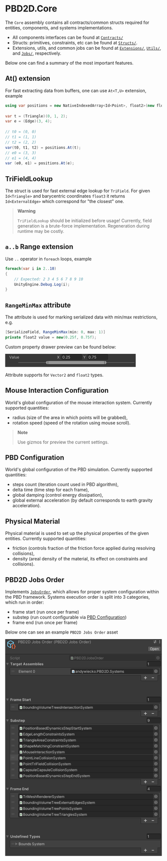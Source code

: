 # PBD2D.Core

The `Core` assembly contains all contracts/common structs required for entities, components, and systems implementations.

- All components interfaces can be found at [`Contracts/`](Contracts/)
- Structs: primitives, constraints, etc can be found at [`Structs/`](Structs/).
- Extensions, utils, and common jobs can be found at [`Extensions/`](Extensions/), [`Utils/`](Utils/), and [`Jobs/`](Jobs/), respectively.

Below one can find a summary of the most important features.

## At() extension

For fast extracting data from buffers, one can use `At<T,U>` extension, example

```csharp
using var positions = new NativeIndexedArray<Id<Point>, float2>(new float2[]{ 0, 1, 2, 3, 4}, Allocator.Persistent);

var t = (Triangle)(0, 1, 2);
var e = (Edge)(3, 4);

// t0 = (0, 0)
// t1 = (1, 1)
// t2 = (2, 2)
var(t0, t1, t2) = positions.At(t);
// e0 = (3, 3)
// e1 = (4, 4)
var (e0, e1) = positions.At(e);
```

## TriFieldLookup

The struct is used for fast external edge lookup for `TriField`.
For given `Id<Triangle>` and barycentric coordinates `float3`
it returns `Id<ExternalEdge>` which correspond for "the closest" one.

> **Warning**
> 
> `TriFieldLookup` should be initialized before usage!
> Currently, field generation is a brute-force implementation.
> Regeneration during runtime may be costly.


## `a..b` Range extension

Use `..` operator in `foreach` loops, example

```csharp
foreach(var i in 2..10)
{
    // Expected: 2 3 4 5 6 7 8 9 10
    UnityEngine.Debug.Log(i);
}
```

## `RangeMinMax` attribute

The attribute is used for marking serialized data with min/max restrictions, e.g.

```csharp
[SerializeField, RangeMinMax(min: 0, max: 1)]
private float2 value = new(0.25f, 0.75f);
```

Custom property drawer preview can be found below:

![range-min-max-property-drawer](../../Documentation~/range-min-max-property-drawer.png)

Attribute supports for `Vector2` and `float2` types.

## Mouse Interaction Configuration

World's global configuration of the mouse interaction system.
Currently supported quantities:

- radius (size of the area in which points will be grabbed),
- rotation speed (speed of the rotation using mouse scroll).

> **Note**
> 
> Use gizmos for preview the current settings.

## PBD Configuration

World's global configuration of the PBD simulation.
Currently supported quantities:

- steps count (iteration count used in PBD algorithm),
- delta time (time step for each frame),
- global damping (control energy dissipation),
- global external acceleration (by default corresponds to earth gravity acceleration).

## Physical Material

Physical material is used to set up the physical properties of the given entities.
Currently supported quantities:

- friction (controls fraction of the friction force applied during resolving collisions),
- density (areal density of the material, its effect on constraints and collisions).

## PBD2D Jobs Order

Implements [`JobsOrder`](https://github.com/andywiecko/ECS/tree/main/Runtime/Solver/JobsOrder.cs), which allows for proper system configuration within the PBD framework.
Systems execution order is split into 3 categories, which run in order:

- frame start (run once per frame)
- substep (run count configurable via [PBD Configuration](#pbd-configuration))
- frame end (run once per frame)

Below one can see an example `PBD2D Jobs Order` asset

![pbd-jobs-order](../../Documentation~/pbd-jobs-order.png)
